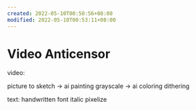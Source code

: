```yaml
---
created: 2022-05-10T00:50:56+08:00
modified: 2022-05-10T00:53:11+08:00
---
```


# Video Anticensor

video:

picture to sketch -> ai painting
grayscale -> ai coloring
dithering

text:
handwritten font
italic
pixelize
